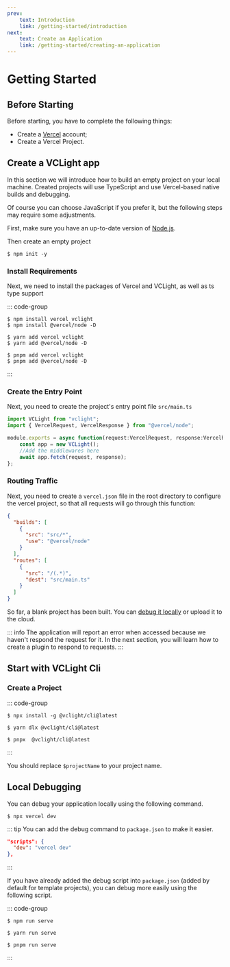 ```yaml
---
prev: 
    text: Introduction
    link: /getting-started/introduction
next: 
    text: Create an Application
    link: /getting-started/creating-an-application
---
```


# Getting Started

## Before Starting

Before starting, you have to complete the following things:

- Create a [Vercel](https://vercel.com/) account;
- Create a Vercel Project.

## Create a VCLight app

In this section we will introduce how to build an empty project on your local machine. Created projects will use TypeScript and use Vercel-based native builds and debugging.

Of course you can choose JavaScript if you prefer it, but the following steps may require some adjustments.

First, make sure you have an up-to-date version of [Node.js](https://nodejs.org/).

Then create an empty project

```shell
$ npm init -y
```

### Install Requirements

Next, we need to install the packages of Vercel and VCLight, as well as ts type support

::: code-group
```shell [npm]
$ npm install vercel vclight
$ npm install @vercel/node -D
```

```shell [yarn]
$ yarn add vercel vclight
$ yarn add @vercel/node -D
```

```shell [pnpm]
$ pnpm add vercel vclight
$ pnpm add @vercel/node -D
```
:::

### Create the Entry Point

Next, you need to create the project's entry point file `src/main.ts`

```TypeScript
import VCLight from "vclight";
import { VercelRequest, VercelResponse } from "@vercel/node";

module.exports = async function(request:VercelRequest, response:VercelResponse) {
    const app = new VCLight();
    //Add the middlewares here
    await app.fetch(request, response);
};
```

### Routing Traffic

Next, you need to create a `vercel.json` file in the root directory to configure the vercel project, so that all requests will go through this function:

```json
{
  "builds": [
    {
      "src": "src/*",
      "use": "@vercel/node"
    }
  ],
  "routes": [
    {
      "src": "/(.*)",
      "dest": "src/main.ts"
    }
  ]
}
```

So far, a blank project has been built. You can [debug it locally](#local-debugging) or upload it to the cloud.

::: info
The application will report an error when accessed because we haven't respond the request for it. In the next section, you will learn how to create a plugin to respond to requests.
:::

## Start with VCLight Cli

### Create a Project

::: code-group
```shell [npm]
$ npx install -g @vclight/cli@latest
```

```shell [yarn]
$ yarn dlx @vclight/cli@latest
```

```shell [pnpm]
$ pnpx  @vclight/cli@latest
```
:::

You should replace `$projectName` to your project name.

## Local Debugging

You can debug your application locally using the following command.

```shell
$ npx vercel dev
```

::: tip
You can add the debug command to `package.json` to make it easier.

```json
"scripts": {
  "dev": "vercel dev"
},
```
:::

If you have already added the debug script into `package.json` (added by default for template projects), you can debug more easily using the following script.

::: code-group
```shell [npm]
$ npm run serve
```

```shell [yarn]
$ yarn run serve
```

```shell [pnpm]
$ pnpm run serve
```
:::
